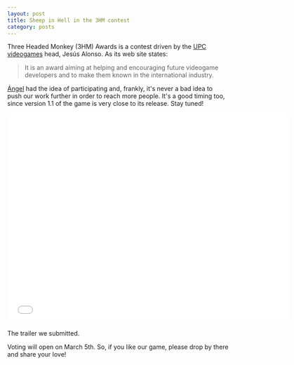 ```yaml
---
layout: post
title: Sheep in Hell in the 3HM contest
category: posts
---
```


Three Headed Monkey (3HM) Awards is a contest driven by the [UPC videogames](http://upcvideogames.com) head, Jesús Alonso. As its web site states:

> It is an award aiming at helping and encouraging future videogame developers and to make them known in the international industry.

[Ángel](http://rtypex.com) had the idea of participating and, frankly, it's never a bad idea to push our work further in order to reach more people. It's a good timing too, since version 1.1 of the game is very close to its release. Stay tuned!

<iframe width="640" height="480" src="//www.youtube-nocookie.com/embed/kSNr3nP3Iy8?rel=0" frameborder="0" allowfullscreen></iframe>

The trailer we submitted.

Voting will open on March 5th. So, if you like our game, please drop by there and share your love!
